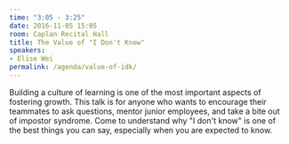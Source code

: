 ```yaml
---
time: "3:05 - 3:25"
date: 2016-11-05 15:05
room: Caplan Recital Hall
title: The Value of "I Don't Know"
speakers:
- Elise Wei
permalink: /agenda/value-of-idk/
---
```


Building a culture of learning is one of the most important aspects of fostering growth. This talk is for anyone who wants to encourage their teammates to ask questions, mentor junior employees, and take a bite out of impostor syndrome. Come to understand why "I don't know" is one of the best things you can say, especially when you are expected to know.
